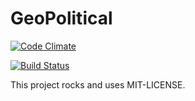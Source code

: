 GeoPolitical
============

[![Code Climate](https://codeclimate.com/github/fireho/geopolitical.png)](https://codeclimate.com/github/fireho/geopolitical)

[![Build Status](https://travis-ci.org/fireho/geopolitical.png)](https://travis-ci.org/fireho/geopolitical)



This project rocks and uses MIT-LICENSE.

